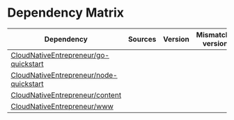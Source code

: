 # Dependency Matrix

Dependency | Sources | Version | Mismatched versions
---------- | ------- | ------- | -------------------
[CloudNativeEntrepreneur/go-quickstart](https://github.com/CloudNativeEntrepreneur/go-quickstart.git) |  | []() | 
[CloudNativeEntrepreneur/node-quickstart](https://github.com/CloudNativeEntrepreneur/node-quickstart.git) |  | []() | 
[CloudNativeEntrepreneur/content](https://github.com/CloudNativeEntrepreneur/content.git) |  | []() | 
[CloudNativeEntrepreneur/www](https://github.com/CloudNativeEntrepreneur/www.git) |  | []() | 
